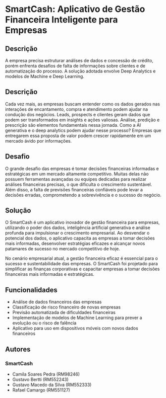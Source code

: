 # SmartCash: Aplicativo de Gestão Financeira Inteligente para Empresas

## Descrição

A empresa precisa estruturar análises de dados e concessão de crédito, porém enfrenta desafios de falta de informações sobre clientes e de automatização do processo. A solução adotada envolve Deep Analytics e modelos de Machine e Deep Learning.


## Descrição

Cada vez mais, as empresas buscam entender como os dados gerados nas interações de encantamento, compra e atendimento podem ajudar na condução dos negócios. Leads, prospects e clientes geram dados que podem ser transformados em insights e ações valiosas. Análise, predição e prescrição são elementos fundamentais nessa jornada. Como a AI generativa e o deep analytics podem ajudar nesse processo? Empresas que entregarem essa proposta de valor podem crescer rapidamente em um mercado ávido por informações.

## Desafio

O grande desafio das empresas é tomar decisões financeiras informadas e estratégicas em um mercado altamente competitivo. Muitas delas não possuem ferramentas avançadas ou equipes dedicadas para realizar análises financeiras precisas, o que dificulta o crescimento sustentável. Além disso, a falta de previsões financeiras confiáveis pode levar a decisões erradas, comprometendo a sobrevivência e o sucesso do negócio.


## Solução

O SmartCash é um aplicativo inovador de gestão financeira para empresas, utilizando o poder dos dados, inteligência artificial generativa e análise profunda para impulsionar o crescimento empresarial. Ao desvendar o potencial dos dados, o aplicativo capacita as empresas a tomar decisões mais informadas, desenvolver estratégias eficazes e alcançar novos patamares de sucesso no mercado competitivo de hoje.

No cenário empresarial atual, a gestão financeira eficaz é essencial para o sucesso e sustentabilidade das empresas. O SmartCash foi projetado para simplificar as finanças corporativas e capacitar empresas a tomar decisões financeiras mais informadas e estratégicas.


## Funcionalidades
- Análise de dados financeiros das empresas
- Classificação de risco financeiro de novas empresas
- Previsão automatizada de dificuldades financeiras
- Implementação de modelos de Machine Learning para prever a evolução ou o risco de falência
- Aplicativo para uso em dispositivos móveis com novos dados financeiros

## Autores
### SmartCash
- Camila Soares Pedra (RM98246) 
- Gustavo Bertti (RM552243)
- Gustavo Macedo da Silva (RM552333)
- Rafael Camargo (RM551127)

